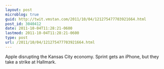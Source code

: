 ```yaml
---
layout: post
microblog: true
guid: http://twit.vmstan.com/2011/10/04/121275477703921664.html
post_id: 3040412
date: 2011-10-04T11:28:21-0600
lastmod: 2011-10-04T11:28:21-0600
type: post
url: /2011/10/04/121275477703921664.html
---
```

Apple disrupting the Kansas City economy. Sprint gets an iPhone, but they take a strike at Hallmark.
